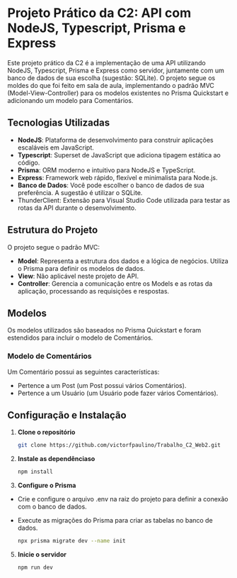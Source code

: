 # Projeto Prático da C2: API com NodeJS, Typescript, Prisma e Express

Este projeto prático da C2 é a implementação de uma API utilizando NodeJS, Typescript, Prisma e Express como servidor, juntamente com um banco de dados de sua escolha (sugestão: SQLite). O projeto segue os moldes do que foi feito em sala de aula, implementando o padrão MVC (Model-View-Controller) para os modelos existentes no Prisma Quickstart e adicionando um modelo para Comentários.

## Tecnologias Utilizadas

- **NodeJS**: Plataforma de desenvolvimento para construir aplicações escaláveis em JavaScript.
- **Typescript**: Superset de JavaScript que adiciona tipagem estática ao código.
- **Prisma**: ORM moderno e intuitivo para NodeJS e TypeScript.
- **Express**: Framework web rápido, flexível e minimalista para Node.js.
- **Banco de Dados**: Você pode escolher o banco de dados de sua preferência. A sugestão é utilizar o SQLite.
- ThunderClient: Extensão para Visual Studio Code utilizada para testar as rotas da API durante o desenvolvimento.

## Estrutura do Projeto

O projeto segue o padrão MVC:

- **Model**: Representa a estrutura dos dados e a lógica de negócios. Utiliza o Prisma para definir os modelos de dados.
- **View**: Não aplicável neste projeto de API.
- **Controller**: Gerencia a comunicação entre os Models e as rotas da aplicação, processando as requisições e respostas.

## Modelos

Os modelos utilizados são baseados no Prisma Quickstart e foram estendidos para incluir o modelo de Comentários.

### Modelo de Comentários

Um Comentário possui as seguintes características:

- Pertence a um Post (um Post possui vários Comentários).
- Pertence a um Usuário (um Usuário pode fazer vários Comentários).

## Configuração e Instalação

1. **Clone o repositório**

   ```bash
   git clone https://github.com/victorfpaulino/Trabalho_C2_Web2.git
   
2. **Instale as dependênciaso**

   ```bash
   npm install

3. **Configure o Prisma**

-  Crie e configure o arquivo .env na raiz do projeto para definir a conexão com o banco de dados.
-  Execute as migrações do Prisma para criar as tabelas no banco de dados.

   ```bash
   npx prisma migrate dev --name init
   
5. **Inicie o servidor**

   ```bash
   npm run dev
  
